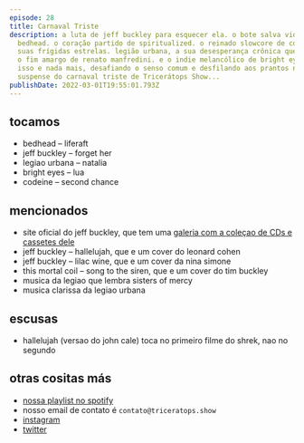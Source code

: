```yaml
---
episode: 28
title: Carnaval Triste
description: a luta de jeff buckley para esquecer ela. o bote salva vidas de
  bedhead. o coração partido de spiritualized. o reinado slowcore de codeine e
  suas frígidas estrelas. legião urbana, a sua desesperança crônica que antecede
  o fim amargo de renato manfredini. e o indie melancólico de bright eyes. tudo
  isso e nada mais, desafiando o senso comum e desfilando aos prantos no bloco
  suspense do carnaval triste de Tricerátops Show...
publishDate: 2022-03-01T19:55:01.793Z
---
```

## tocamos

* bedhead – liferaft
* jeff buckley – forget her
* legiao urbana – natalia
* bright eyes – lua
* codeine – second chance

## mencionados

* site oficial do jeff buckley, que tem uma [galeria com a coleçao de CDs e cassetes dele](https://jeffbuckley.com/personal-stuff/)
* jeff buckley – hallelujah, que e um cover do leonard cohen
* jeff buckley – lilac wine, que e um cover da nina simone
* this mortal coil – song to the siren, que e um cover do tim buckley
* musica da legiao que lembra sisters of mercy
* musica clarissa da legiao urbana

## escusas

* hallelujah (versao do john cale) toca no primeiro filme do shrek, nao no segundo

## otras cositas más

* [nossa playlist no spotify](https://open.spotify.com/playlist/0UiztKuga6LmTAxWTsUQdw?si=fb96026bc1994d90)
* nosso email de contato é `contato@triceratops.show`
* [instagram](https://www.instagram.com/triceratops.show/)
* [twitter](https://twitter.com/TriceratopsShow/)